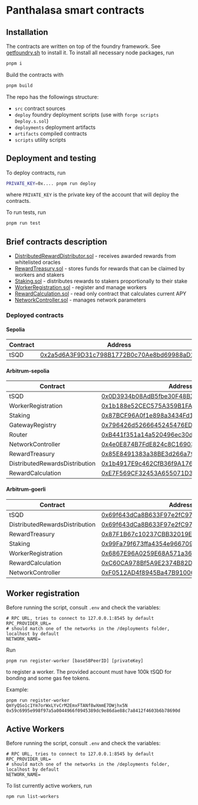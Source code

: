 # Panthalasa smart contracts

## Installation

The contracts are written on top of the foundry framework. See [getfoundry.sh](https://getfoundry.sh/) to install it.
To install all necessary node packages, run 
```bash
pnpm i
```
Build the contracts with
```bash
pnpm build
```

The repo has the followings structure:

- `src` contract sources
- `deploy` foundry deployment scripts (use with `forge scripts Deploy.s.sol`)
- `deployments` deployment artifacts
- `artifacts` compiled contracts
- `scripts` utility scripts

## Deployment and testing
To deploy contracts, run
```bash
PRIVATE_KEY=0x.... pnpm run deploy
```
where `PRIVATE_KEY` is the private key of the account that will deploy the contracts.

To run tests, run
```bash
pnpm run test
```

## Brief contracts description

- [DistributedRewardDistributor.sol](./src/DistributedRewardDistribution.sol) - receives awarded rewards from whitelisted oracles
- [RewardTreasury.sol](./src/RewardTreasury.sol) - stores funds for rewards that can be claimed by workers and stakers
- [Staking.sol](./src/Staking.sol) - distributes rewards to stakers proportionally to their stake
- [WorkerRegistration.sol](./src/WorkerRegistration.sol) - register and manage workers
- [RewardCalculation.sol](./src/RewardCalculation.sol) - read only contract that calculates current APY
- [NetworkController.sol](./src/NetworkController.sol) - manages network parameters

### Deployed contracts

#### Sepolia

| Contract                       | Address                                                                                                                       |
|--------------------------------|-------------------------------------------------------------------------------------------------------------------------------|
| tSQD                           | [0x2a5d6A3F9D31c798B1772B0c70Ae8bd69988aD11](https://sepolia.etherscan.io/address/0x2a5d6A3F9D31c798B1772B0c70Ae8bd69988aD11) |

#### Arbitrum-sepolia

| Contract                       | Address                                                                                                                      |
|--------------------------------|------------------------------------------------------------------------------------------------------------------------------|
| tSQD                           | [0x0D3934b08AdB5fbe30F48B3A18ba636460655B7E](https://sepolia.arbiscan.io/address/0x0D3934b08AdB5fbe30F48B3A18ba636460655B7E) |
| WorkerRegistration             | [0x1b188e52CEC575A359B1FAa4649a0739BD4442a4](https://sepolia.arbiscan.io/address/0x1b188e52CEC575A359B1FAa4649a0739BD4442a4) |
| Staking                        | [0x87BCF96A0f1e898a3434Fd1C588D13e2ac27268c](https://sepolia.arbiscan.io/address/0x87BCF96A0f1e898a3434Fd1C588D13e2ac27268c) |
| GatewayRegistry                | [0x796426d5266645245476EDcEb63e751cA043304D](https://sepolia.arbiscan.io/address/0x796426d5266645245476EDcEb63e751cA043304D) |
| Router                         | [0xB441f351a14a520496ec30d91b4DC1D2E54505B5](https://sepolia.arbiscan.io/address/0xB441f351a14a520496ec30d91b4DC1D2E54505B5) |
| NetworkController              | [0x4e0E874B7FdE824c8C16903E96a1E35bD8b9ba89](https://sepolia.arbiscan.io/address/0x4e0E874B7FdE824c8C16903E96a1E35bD8b9ba89) |
| RewardTreasury                 | [0x85E8491383a38BE3d266a79F8532fa9d6f34c894](https://sepolia.arbiscan.io/address/0x85E8491383a38BE3d266a79F8532fa9d6f34c894) |
| DistributedRewardsDistribution | [0x1b4917E9c462CfB36f9A1762f6c0aCb04f5968B8](https://sepolia.arbiscan.io/address/0x1b4917E9c462CfB36f9A1762f6c0aCb04f5968B8) |
| RewardCalculation              | [0xE7F569CF32453A655071D3736Bf105d90cC4363b](https://sepolia.arbiscan.io/address/0xE7F569CF32453A655071D3736Bf105d90cC4363b) |

#### Arbitrum-goerli

| Contract                       | Address                                                                                                                     |
|--------------------------------|-----------------------------------------------------------------------------------------------------------------------------|
| tSQD                           | [0x69f643dCa8B633F97e2fC979E8eBa6cB63B242A9](https://goerli.arbiscan.io/address/0x69f643dCa8B633F97e2fC979E8eBa6cB63B242A9) |
| DistributedRewardsDistribution | [0x69f643dCa8B633F97e2fC979E8eBa6cB63B242A9](https://goerli.arbiscan.io/address/0x69f643dCa8B633F97e2fC979E8eBa6cB63B242A9) |
| RewardTreasury                 | [0x87F1B67c10237CBB32019EF33052B96940994149](https://goerli.arbiscan.io/address/0x87F1B67c10237CBB32019EF33052B96940994149) |
| Staking                        | [0x99Fa79f673ffa4354e96670999cb67A0d43de4C1](https://goerli.arbiscan.io/address/0x99Fa79f673ffa4354e96670999cb67A0d43de4C1) |
| WorkerRegistration             | [0x6867E96A0259E68A571a368C0b8d733Aa56E3915](https://goerli.arbiscan.io/address/0x6867E96A0259E68A571a368C0b8d733Aa56E3915) |
| RewardCalculation              | [0xC60CA978Bf5A9E2374B82D346d1B36Fd35D27991](https://goerli.arbiscan.io/address/0xC60CA978Bf5A9E2374B82D346d1B36Fd35D27991) |
| NetworkController              | [0xF0512AD4f8945Ba47B9100609122B4B2769cA99C](https://goerli.arbiscan.io/address/0xF0512AD4f8945Ba47B9100609122B4B2769cA99C) |

## Worker registration

Before running the script, consult `.env` and check the variables:

```
# RPC URL, tries to connect to 127.0.0.1:8545 by default
RPC_PROVIDER_URL=
# should match one of the networks in the /deployments folder, localhost by default
NETWORK_NAME=
```

Run 
```
pnpm run register-worker [base58PeerID] [privateKey]
```
to register a worker. The provided account must have 100k tSQD for bonding and some gas fee tokens.

Example:
```
pnpm run register-worker QmYyQSo1c1Ym7orWxLYvCrM2EmxFTANf8wXmmE7DWjhx5N 0x59c6995e998f97a5a0044966f0945389dc9e86dae88c7a8412f4603b6b78690d
```

## Active Workers 

Before running the script, consult `.env` and check the variables:

```
# RPC URL, tries to connect to 127.0.0.1:8545 by default
RPC_PROVIDER_URL=
# should match one of the networks in the /deployments folder, localhost by default
NETWORK_NAME=
```

To list currently active workers, run
```
npm run list-workers
```
